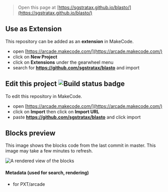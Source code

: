  


> Open this page at [https://sgstratax.github.io/blasto/](https://sgstratax.github.io/blasto/)

## Use as Extension

This repository can be added as an **extension** in MakeCode.

* open [https://arcade.makecode.com/](https://arcade.makecode.com/)
* click on **New Project**
* click on **Extensions** under the gearwheel menu
* search for **https://github.com/sgstratax/blasto** and import

## Edit this project ![Build status badge](https://github.com/sgstratax/blasto/workflows/MakeCode/badge.svg)

To edit this repository in MakeCode.

* open [https://arcade.makecode.com/](https://arcade.makecode.com/)
* click on **Import** then click on **Import URL**
* paste **https://github.com/sgstratax/blasto** and click import

## Blocks preview

This image shows the blocks code from the last commit in master.
This image may take a few minutes to refresh.

![A rendered view of the blocks](https://github.com/sgstratax/blasto/raw/master/.github/makecode/blocks.png)

#### Metadata (used for search, rendering)

* for PXT/arcade
<script src="https://makecode.com/gh-pages-embed.js"></script><script>makeCodeRender("{{ site.makecode.home_url }}", "{{ site.github.owner_name }}/{{ site.github.repository_name }}");</script>
